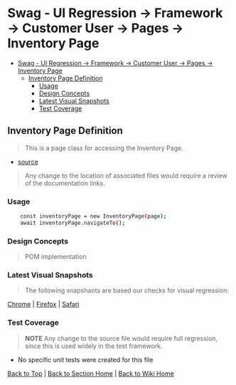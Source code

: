 # Swag - UI Regression -> Framework -> Customer User -> Pages -> Inventory Page

<!-- TABLE OF CONTENTS -->

- [Swag - UI Regression -> Framework -> Customer User -> Pages -> Inventory Page](#swag---ui-regression---framework---customer-user---pages---inventory-page)
  - [Inventory Page Definition](#inventory-page-definition)
    - [Usage](#usage)
    - [Design Concepts](#design-concepts)
    - [Latest Visual Snapshots](#latest-visual-snapshots)
    - [Test Coverage](#test-coverage)

## Inventory Page Definition

> This is a page class for accessing the Inventory Page.

- [source](../../../../../src/page-object-model/customer-user/pages/inventory-page.ts)

> Any change to the location of associated files would require a review of the documentation links.

### Usage

```sh
    const inventoryPage = new InventoryPage(page);
    await inventoryPage.navigateTo();
```

### Design Concepts

> POM implementation

### Latest Visual Snapshots

> The following snapshaots are based our checks for visual regression:

[Chrome](../../../../../src/tests/e2e/order.spec.ts-snapshots/inventory-e2e-win32.png) | [Firefox](../../../../../src/tests/e2e/order.spec.ts-snapshots/inventory-e2e-firefox-win32.png) | [Safari](../../../../../src/tests/e2e/order.spec.ts-snapshots/inventory-e2e-webkit-win32.png)

### Test Coverage

> **NOTE** Any change to the source file would require full regression, since this is used widely in the test framework.

- No specific unit tests were created for this file

[Back to Top](#inventory-page-definition) | [Back to Section Home](../../README.md) | [Back to Wiki Home](../../../README.md)
